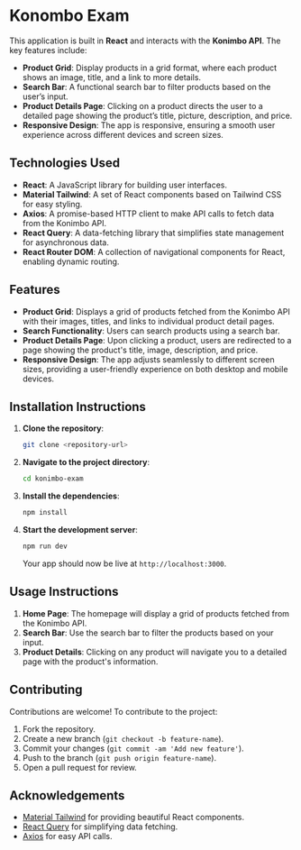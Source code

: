 # Konombo Exam

This application is built in **React** and interacts with the **Konimbo API**. The key features include:

- **Product Grid**: Display products in a grid format, where each product shows an image, title, and a link to more details.
- **Search Bar**: A functional search bar to filter products based on the user’s input.
- **Product Details Page**: Clicking on a product directs the user to a detailed page showing the product’s title, picture, description, and price.
- **Responsive Design**: The app is responsive, ensuring a smooth user experience across different devices and screen sizes.

## Technologies Used

- **React**: A JavaScript library for building user interfaces.
- **Material Tailwind**: A set of React components based on Tailwind CSS for easy styling.
- **Axios**: A promise-based HTTP client to make API calls to fetch data from the Konimbo API.
- **React Query**: A data-fetching library that simplifies state management for asynchronous data.
- **React Router DOM**: A collection of navigational components for React, enabling dynamic routing.

## Features

- **Product Grid**: Displays a grid of products fetched from the Konimbo API with their images, titles, and links to individual product detail pages.
- **Search Functionality**: Users can search products using a search bar.
- **Product Details Page**: Upon clicking a product, users are redirected to a page showing the product's title, image, description, and price.
- **Responsive Design**: The app adjusts seamlessly to different screen sizes, providing a user-friendly experience on both desktop and mobile devices.

## Installation Instructions

1. **Clone the repository**:
   ```bash
   git clone <repository-url>
   ```

2. **Navigate to the project directory**:
   ```bash
   cd konimbo-exam
   ```

3. **Install the dependencies**:
   ```bash
   npm install
   ```

4. **Start the development server**:
   ```bash
   npm run dev
   ```

   Your app should now be live at `http://localhost:3000`.

## Usage Instructions

1. **Home Page**: The homepage will display a grid of products fetched from the Konimbo API.
2. **Search Bar**: Use the search bar to filter the products based on your input.
3. **Product Details**: Clicking on any product will navigate you to a detailed page with the product's information.

## Contributing

Contributions are welcome! To contribute to the project:

1. Fork the repository.
2. Create a new branch (`git checkout -b feature-name`).
3. Commit your changes (`git commit -am 'Add new feature'`).
4. Push to the branch (`git push origin feature-name`).
5. Open a pull request for review.


## Acknowledgements

- [Material Tailwind](https://github.com/creativetimofficial/material-tailwind) for providing beautiful React components.
- [React Query](https://react-query.tanstack.com/) for simplifying data fetching.
- [Axios](https://axios-http.com/) for easy API calls.